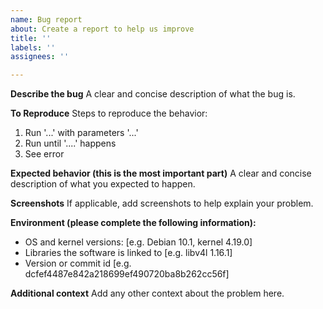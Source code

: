 ```yaml
---
name: Bug report
about: Create a report to help us improve
title: ''
labels: ''
assignees: ''

---
```


**Describe the bug**
A clear and concise description of what the bug is.

**To Reproduce**
Steps to reproduce the behavior:
1. Run '...' with parameters '...'
2. Run until '....' happens
3. See error

**Expected behavior (this is the most important part)**
A clear and concise description of what you expected to happen.

**Screenshots**
If applicable, add screenshots to help explain your problem.

**Environment (please complete the following information):**
 - OS and kernel versions: [e.g. Debian 10.1, kernel 4.19.0]
 - Libraries the software is linked to [e.g. libv4l 1.16.1]
 - Version or commit id [e.g. dcfef4487e842a218699ef490720ba8b262cc56f]

**Additional context**
Add any other context about the problem here.
